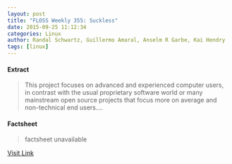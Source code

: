 ```yaml
---
layout: post
title: "FLOSS Weekly 355: Suckless"
date: 2015-09-25 11:12:34
categories: Linux
author: Randal Schwartz, Guillermo Amaral, Anselm R Garbe, Kai Hendry
tags: [linux]
---
```



#### Extract
>This project focuses on advanced and experienced computer users, in contrast with the usual proprietary software world or many mainstream open source projects that focus more on average and non-technical end users....

#### Factsheet
>factsheet unavailable

[Visit Link](http://lxer.com/module/newswire/ext_link.php?rid=219724)


